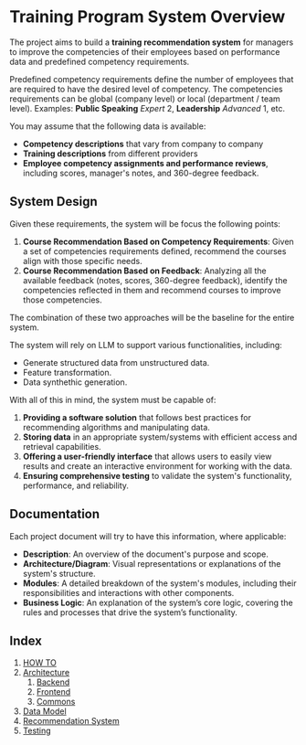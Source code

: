 # **Training Program System Overview**

The project aims to build a **training recommendation system** for managers to improve the competencies of their employees based on performance data and predefined competency requirements.

Predefined competency requirements define the number of employees that are required to have the desired level of competency. The competencies requirements can be global (company level) or local (department / team level).
Examples: **Public Speaking** *Expert* 2, **Leadership** *Advanced* 1, etc.

You may assume that the following data is available:

- **Competency descriptions** that vary from company to company
- **Training descriptions** from different providers
- **Employee competency assignments and performance reviews**, including scores, manager's notes, and 360-degree feedback.

## System Design

Given these requirements, the system will be focus the following points:

1. **Course Recommendation Based on Competency Requirements**: Given a set of competencies requirements defined, recommend the courses align with those specific needs.
2. **Course Recommendation Based on Feedback**: Analyzing all the available feedback (notes, scores, 360-degree feedback), identify the competencies reflected in them and recommend courses to improve those competencies.

The combination of these two approaches will be the baseline for the entire system.

The system will rely on LLM to support various functionalities, including:

- Generate structured data from unstructured data.
- Feature transformation.
- Data synthethic generation.

With all of this in mind, the system must be capable of:
1. **Providing a software solution** that follows best practices for recommending algorithms and manipulating data.
2. **Storing data** in an appropriate system/systems with efficient access and retrieval capabilities.
3. **Offering a user-friendly interface** that allows users to easily view results and create an interactive environment for working with the data.
4. **Ensuring comprehensive testing** to validate the system's functionality, performance, and reliability.

## Documentation

Each project document will try to have this information, where applicable:

- **Description**: An overview of the document's purpose and scope.
- **Architecture/Diagram**: Visual representations or explanations of the system's structure.
- **Modules**: A detailed breakdown of the system's modules, including their responsibilities and interactions with other components.
- **Business Logic**: An explanation of the system’s core logic, covering the rules and processes that drive the system’s functionality.

## Index

1. [HOW TO](docs/0100_how_to.md)
2. [Architecture](docs/0200_architecture.md)
   1. [Backend](docs/0201_backend.md)
   2. [Frontend](docs/0202_frontend.md)
   3. [Commons](docs/0203_commons.md)
3. [Data Model](docs/0300_data_model.md)
4. [Recommendation System](docs/0400_recommendation_system.md)
5. [Testing](docs/0500_testing.md)